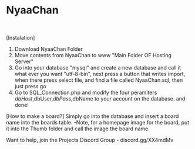 # NyaaChan
<br>

[Instalation]
1. Download NyaaChan Folder
2. Move contents from NyaaChan to www "Main Folder OF Hosting Server"
3. Go into your database "mysql" and create a new database and call it what ever you want "utf-8-bin", next press a button that writes import, when there press select file, and find a file called NyaaChan.sql, then just press go
4. Go to SQL_Connection.php and modify the four peramiters $dbHost,$dbUser,$dbPass,$dbName to your account on the database. and done!

[How to make a board?]
Simply go into the database and insert a board name into the boards table. -Note, for a homepage image for the board, put it into the Thumb folder and call the image the board name.

Want to help, join the Projects Discord Group - discord.gg/XX4mdMv
